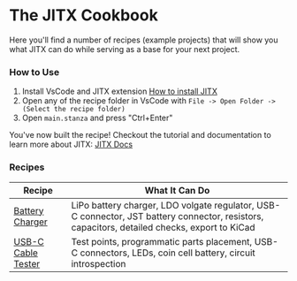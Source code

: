 # The JITX Cookbook

Here you'll find a number of recipes (example projects) that will show you what JITX can do while serving as a base for your next project.

### How to Use

1. Install VsCode and JITX extension [How to install JITX](https://docs.jitx.com/faq/installationinstructions.html)
2. Open any of the recipe folder in VsCode with `File -> Open Folder -> (Select the recipe folder)`
3. Open `main.stanza` and press "Ctrl+Enter"

You've now built the recipe! Checkout the tutorial and documentation to learn more about JITX: [JITX Docs](https://docs.jitx.com/)

### Recipes

| Recipe                                                | What It Can Do                                                                                                                               |
| -------------                                         | -------------                                                                                                                                |
| [Battery Charger](./battery_charger_design/)          | LiPo battery charger, LDO volgate regulator, USB-C connector, JST battery connector, resistors, capacitors, detailed checks, export to KiCad |
| [USB-C Cable Tester](./usb_c_cable_tester/)           | Test points, programmatic parts placement, USB-C connectors, LEDs, coin cell battery, circuit introspection                                  |
